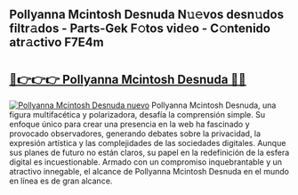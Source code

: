 ## Pollyanna Mcintosh Desnuda N𝚞𝚎vos desn𝚞dos filtr𝚊dos - Parts-Gek F𝚘tos vid𝚎o - C𝚘ntenido atr𝚊ctivo F7E4m

# <h2><a href="http://mbadplm.tromn.icu/?c=Pollyanna+Mcintosh+Desnuda">🔗👉👉👉 Pollyanna Mcintosh Desnuda 🔗🔗</a></h2>

[![Pollyanna Mcintosh Desnuda nuevo](https://i.imgur.com/pEAQMta.gif)](http://mbadplm.tromn.icu/?c=Pollyanna+Mcintosh+Desnuda)
Pollyanna Mcintosh Desnuda, una figura multifacética y polarizadora, desafía la comprensión simple. Su enfoque único para crear una presencia en la web ha fascinado y provocado observadores, generando debates sobre la privacidad, la expresión artística y las complejidades de las sociedades digitales. Aunque sus planes de futuro no están claros, su papel en la redefinición de la esfera digital es incuestionable. Armado con un compromiso inquebrantable y un atractivo innegable, el alcance de Pollyanna Mcintosh Desnuda en el mundo en línea es de gran alcance.
